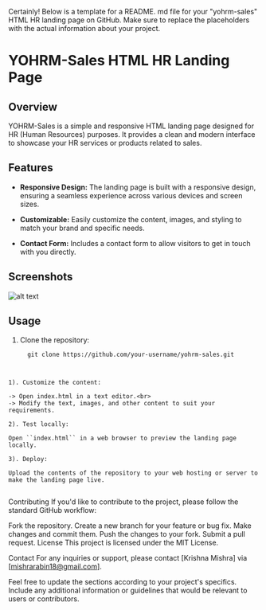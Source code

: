 Certainly! Below is a template for a README.
md file for your "yohrm-sales" HTML HR landing page on GitHub.
Make sure to replace the placeholders with the actual information about your project.

# YOHRM-Sales HTML HR Landing Page

## Overview

YOHRM-Sales is a simple and responsive HTML landing page designed for HR (Human Resources) purposes. It provides a clean and modern interface to showcase your HR services or products related to sales.

## Features

- **Responsive Design:** The landing page is built with a responsive design, ensuring a seamless experience across various devices and screen sizes.

- **Customizable:** Easily customize the content, images, and styling to match your brand and specific needs.

- **Contact Form:** Includes a contact form to allow visitors to get in touch with you directly.

## Screenshots
![alt text](https://wphrm.com/wp-content/uploads/yohrmq.png)
## Usage

1. Clone the repository:
   ``` 
     git clone https://github.com/your-username/yohrm-sales.git
```


1). Customize the content:

-> Open index.html in a text editor.<br>
-> Modify the text, images, and other content to suit your requirements.

2). Test locally:

Open ``index.html`` in a web browser to preview the landing page locally.

3). Deploy:

Upload the contents of the repository to your web hosting or server to make the landing page live.


```

Contributing
If you'd like to contribute to the project, please follow the standard GitHub workflow:

Fork the repository.
Create a new branch for your feature or bug fix.
Make changes and commit them.
Push the changes to your fork.
Submit a pull request.
License
This project is licensed under the MIT License.

Contact
For any inquiries or support, please contact [Krishna Mishra] via [mishrarabin18@gmail.com].

Feel free to update the sections according to your project's specifics. Include any additional information or guidelines that would be relevant to users or contributors.


